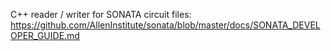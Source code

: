 C++ reader / writer for SONATA circuit files:
https://github.com/AllenInstitute/sonata/blob/master/docs/SONATA_DEVELOPER_GUIDE.md
